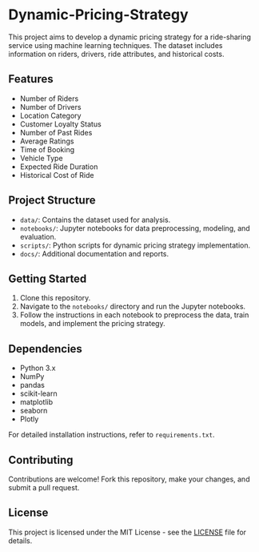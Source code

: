 # Dynamic-Pricing-Strategy

This project aims to develop a dynamic pricing strategy for a ride-sharing service using machine learning techniques. The dataset includes information on riders, drivers, ride attributes, and historical costs. 

## Features

- Number of Riders
- Number of Drivers
- Location Category
- Customer Loyalty Status
- Number of Past Rides
- Average Ratings
- Time of Booking
- Vehicle Type
- Expected Ride Duration
- Historical Cost of Ride

## Project Structure

- `data/`: Contains the dataset used for analysis.
- `notebooks/`: Jupyter notebooks for data preprocessing, modeling, and evaluation.
- `scripts/`: Python scripts for dynamic pricing strategy implementation.
- `docs/`: Additional documentation and reports.

## Getting Started

1. Clone this repository.
2. Navigate to the `notebooks/` directory and run the Jupyter notebooks.
3. Follow the instructions in each notebook to preprocess the data, train models, and implement the pricing strategy.

## Dependencies

- Python 3.x
- NumPy
- pandas
- scikit-learn
- matplotlib
- seaborn
- Plotly

For detailed installation instructions, refer to `requirements.txt`.

## Contributing

Contributions are welcome! Fork this repository, make your changes, and submit a pull request.

## License

This project is licensed under the MIT License - see the [LICENSE](LICENSE) file for details.

